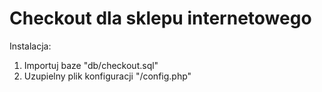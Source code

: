 # Checkout dla sklepu internetowego

Instalacja:
1. Importuj baze "db/checkout.sql"
2. Uzupielny plik konfiguracji "/config.php"